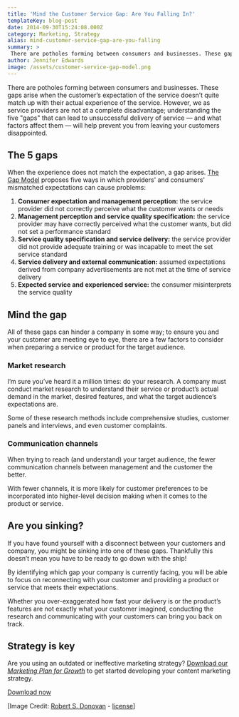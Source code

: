 ```yaml
---
title: 'Mind the Customer Service Gap: Are You Falling In?'
templateKey: blog-post
date: 2014-09-30T15:24:08.000Z
category: Marketing, Strategy
alias: mind-customer-service-gap-are-you-falling
summary: > 
 There are potholes forming between consumers and businesses. These gaps arise when the customer’s expectation of the service doesn’t quite match up with their actual experience of the service. However, we as service providers are not at a complete disadvantage; understanding the five "gaps" that can lead to unsuccessful delivery of service — and what factors affect them — will help prevent you from leaving your customers disappointed.
author: Jennifer Edwards
image: /assets/customer-service-gap-model.png
---
```


There are potholes forming between consumers and businesses. These gaps arise when the customer’s expectation of the service doesn’t quite match up with their actual experience of the service. However, we as service providers are not at a complete disadvantage; understanding the five "gaps" that can lead to unsuccessful delivery of service — and what factors affect them — will help prevent you from leaving your customers disappointed.

The 5 gaps
----------

When the experience does not match the expectation, a gap arises. [The Gap Model](https://www.boundless.com/marketing/textbooks/boundless-marketing-textbook/services-marketing-6/service-quality-51/the-gap-model-254-4140/?) proposes five ways in which providers' and consumers' mismatched expectations can cause problems:

1.  **Consumer expectation and management perception:** the service provider did not correctly perceive what the customer wants or needs
2.  **Management perception and service quality specification:** the service provider may have correctly perceived what the customer wants, but did not set a performance standard
3.  **Service quality specification and service delivery:** the service provider did not provide adequate training or was incapable to meet the set service standard
4.  **Service delivery and external communication:** assumed expectations derived from company advertisements are not met at the time of service delivery
5.  **Expected service and experienced service:** the consumer misinterprets the service quality

Mind the gap
------------

All of these gaps can hinder a company in some way; to ensure you and your customer are meeting eye to eye, there are a few factors to consider when preparing a service or product for the target audience.

### Market research

I’m sure you’ve heard it a million times: do your research. A company must conduct market research to understand their service or product’s actual demand in the market, desired features, and what the target audience’s expectations are.

Some of these research methods include comprehensive studies, customer panels and interviews, and even customer complaints.

### Communication channels

When trying to reach (and understand) your target audience, the fewer communication channels between management and the customer the better.

With fewer channels, it is more likely for customer preferences to be incorporated into higher-level decision making when it comes to the product or service.

Are you sinking?
----------------

If you have found yourself with a disconnect between your customers and company, you might be sinking into one of these gaps. Thankfully this doesn’t mean you have to be ready to go down with the ship!

By identifying which gap your company is currently facing, you will be able to focus on reconnecting with your customer and providing a product or service that meets their expectations.

Whether you over-exaggerated how fast your delivery is or the product’s features are not exactly what your customer imagined, conducting the research and communicating with your customers can bring you back on track.

Strategy is key
---------------

Are you using an outdated or ineffective marketing strategy? [Download our _Marketing Plan for Growth_](/marketing-plan-growth) to get started developing your content marketing strategy.

[Download now](/marketing-plan-growth)

\[Image Credit: [Robert S. Donovan](https://www.flickr.com/photos/booleansplit/12329159165) - [license](https://creativecommons.org/licenses/by/2.0/)\]